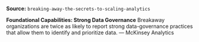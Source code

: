 **Source:** `breaking-away-the-secrets-to-scaling-analytics`

**Foundational Capabilities: Strong Data Governance**
Breakaway organizations are twice as likely to report strong data-governance practices that allow them to identify and prioritize data. — McKinsey Analytics
